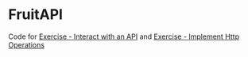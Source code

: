 # FruitAPI

Code for [Exercise - Interact with an API](https://microsoftlearning.github.io/APL-2002-develop-aspnet-core-consumes-api/Instructions/Labs/01-interact-with-an-api.html) and [Exercise - Implement Http Operations](https://microsoftlearning.github.io/APL-2002-develop-aspnet-core-consumes-api/Instructions/Labs/02-implement-http-operations.html)
